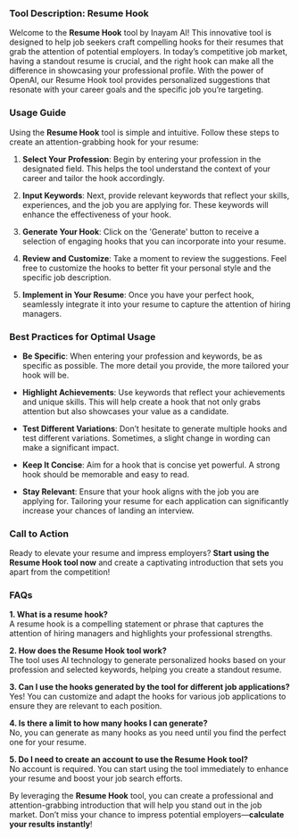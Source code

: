 ### Tool Description: Resume Hook

Welcome to the **Resume Hook** tool by Inayam AI! This innovative tool is designed to help job seekers craft compelling hooks for their resumes that grab the attention of potential employers. In today’s competitive job market, having a standout resume is crucial, and the right hook can make all the difference in showcasing your professional profile. With the power of OpenAI, our Resume Hook tool provides personalized suggestions that resonate with your career goals and the specific job you’re targeting.

### Usage Guide

Using the **Resume Hook** tool is simple and intuitive. Follow these steps to create an attention-grabbing hook for your resume:

1. **Select Your Profession**: Begin by entering your profession in the designated field. This helps the tool understand the context of your career and tailor the hook accordingly.
   
2. **Input Keywords**: Next, provide relevant keywords that reflect your skills, experiences, and the job you are applying for. These keywords will enhance the effectiveness of your hook.

3. **Generate Your Hook**: Click on the 'Generate' button to receive a selection of engaging hooks that you can incorporate into your resume.

4. **Review and Customize**: Take a moment to review the suggestions. Feel free to customize the hooks to better fit your personal style and the specific job description.

5. **Implement in Your Resume**: Once you have your perfect hook, seamlessly integrate it into your resume to capture the attention of hiring managers.

### Best Practices for Optimal Usage

- **Be Specific**: When entering your profession and keywords, be as specific as possible. The more detail you provide, the more tailored your hook will be.
  
- **Highlight Achievements**: Use keywords that reflect your achievements and unique skills. This will help create a hook that not only grabs attention but also showcases your value as a candidate.

- **Test Different Variations**: Don’t hesitate to generate multiple hooks and test different variations. Sometimes, a slight change in wording can make a significant impact.

- **Keep It Concise**: Aim for a hook that is concise yet powerful. A strong hook should be memorable and easy to read.

- **Stay Relevant**: Ensure that your hook aligns with the job you are applying for. Tailoring your resume for each application can significantly increase your chances of landing an interview.

### Call to Action

Ready to elevate your resume and impress employers? **Start using the Resume Hook tool now** and create a captivating introduction that sets you apart from the competition!

### FAQs

**1. What is a resume hook?**  
A resume hook is a compelling statement or phrase that captures the attention of hiring managers and highlights your professional strengths.

**2. How does the Resume Hook tool work?**  
The tool uses AI technology to generate personalized hooks based on your profession and selected keywords, helping you create a standout resume.

**3. Can I use the hooks generated by the tool for different job applications?**  
Yes! You can customize and adapt the hooks for various job applications to ensure they are relevant to each position.

**4. Is there a limit to how many hooks I can generate?**  
No, you can generate as many hooks as you need until you find the perfect one for your resume.

**5. Do I need to create an account to use the Resume Hook tool?**  
No account is required. You can start using the tool immediately to enhance your resume and boost your job search efforts.

By leveraging the **Resume Hook** tool, you can create a professional and attention-grabbing introduction that will help you stand out in the job market. Don’t miss your chance to impress potential employers—**calculate your results instantly**!